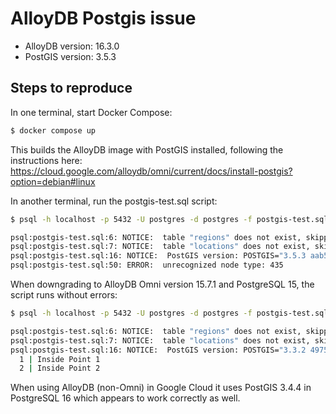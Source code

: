 # AlloyDB Postgis issue

- AlloyDB version: 16.3.0
- PostGIS version: 3.5.3

## Steps to reproduce

In one terminal, start Docker Compose:

```sh
$ docker compose up
```

This builds the AlloyDB image with PostGIS installed, following the instructions here:
https://cloud.google.com/alloydb/omni/current/docs/install-postgis?option=debian#linux

In another terminal, run the postgis-test.sql script:

```sh
$ psql -h localhost -p 5432 -U postgres -d postgres -f postgis-test.sql

psql:postgis-test.sql:6: NOTICE:  table "regions" does not exist, skipping
psql:postgis-test.sql:7: NOTICE:  table "locations" does not exist, skipping
psql:postgis-test.sql:16: NOTICE:  PostGIS version: POSTGIS="3.5.3 aab5f55" [EXTENSION] PGSQL="160" GEOS="3.11.1-CAPI-1.17.1" PROJ="9.1.1 NETWORK_ENABLED=OFF URL_ENDPOINT=https://cdn.proj.org USER_WRITABLE_DIRECTORY=/var/lib/postgresql/.local/share/proj DATABASE_PATH=/usr/share/proj/proj.db" (compiled against PROJ 9.1.1) LIBXML="2.9.14" LIBJSON="0.16" LIBPROTOBUF="1.4.1" WAGYU="0.5.0 (Internal)"
psql:postgis-test.sql:50: ERROR:  unrecognized node type: 435
```

When downgrading to AlloyDB Omni version 15.7.1 and PostgreSQL 15, the script runs without errors:

```sh
$ psql -h localhost -p 5432 -U postgres -d postgres -f postgis-test.sql

psql:postgis-test.sql:6: NOTICE:  table "regions" does not exist, skipping
psql:postgis-test.sql:7: NOTICE:  table "locations" does not exist, skipping
psql:postgis-test.sql:16: NOTICE:  PostGIS version: POSTGIS="3.3.2 4975da8" [EXTENSION] PGSQL="150" GEOS="3.11.1-CAPI-1.17.1" PROJ="9.1.1" LIBXML="2.9.14" LIBJSON="0.16" LIBPROTOBUF="1.4.1" WAGYU="0.5.0 (Internal)"
  1 | Inside Point 1
  2 | Inside Point 2
```

When using AlloyDB (non-Omni) in Google Cloud it uses PostGIS 3.4.4 in PostgreSQL 16 which appears to work correctly as well.
